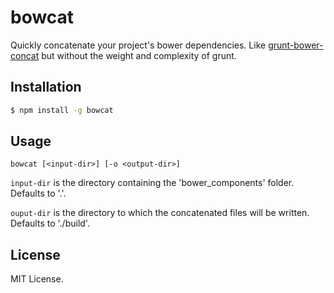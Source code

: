 
# bowcat
Quickly concatenate your project's bower dependencies. Like [grunt-bower-concat](http://npmjs.org/grunt-bower-concat) but without the weight and complexity of grunt.

## Installation
```sh
$ npm install -g bowcat
```

## Usage
```
bowcat [<input-dir>] [-o <output-dir>]
```

`input-dir` is the directory containing the 'bower_components' folder. Defaults to '.'.

`ouput-dir` is the directory to which the concatenated files will be written. Defaults to './build'.

## License
MIT License.
